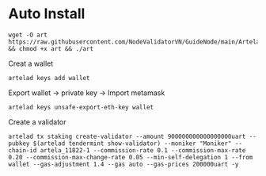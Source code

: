 # Auto Install

    wget -O art https://raw.githubusercontent.com/NodeValidatorVN/GuideNode/main/Artela/art && chmod +x art && ./art

Creat a wallet

    artelad keys add wallet

Export wallet -> private key -> Import metamask

    artelad keys unsafe-export-eth-key wallet

Create a validator

    artelad tx staking create-validator --amount 900000000000000000uart --pubkey $(artelad tendermint show-validator) --moniker "Moniker" --chain-id artela_11822-1 --commission-rate 0.1 --commission-max-rate 0.20 --commission-max-change-rate 0.05 --min-self-delegation 1 --from wallet --gas-adjustment 1.4 --gas auto --gas-prices 200000uart -y

    
